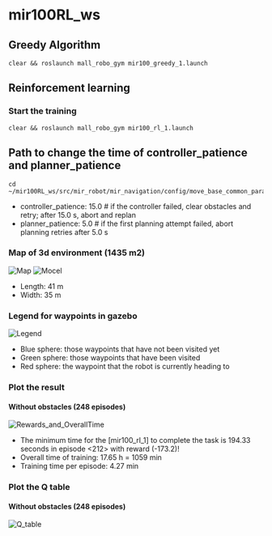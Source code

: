 # mir100RL_ws

## Greedy Algorithm
```
clear && roslaunch mall_robo_gym mir100_greedy_1.launch
```
## Reinforcement learning
### Start the training
```
clear && roslaunch mall_robo_gym mir100_rl_1.launch
```
## Path to change the time of controller_patience and planner_patience
```
cd ~/mir100RL_ws/src/mir_robot/mir_navigation/config/move_base_common_params.yaml
```
- controller_patience: 15.0    # if the controller failed, clear obstacles and retry; after 15.0 s, abort and replan
- planner_patience: 5.0        # if the first planning attempt failed, abort planning retries after 5.0 s

### Map of 3d environment (1435 m2)
![Map](https://github.com/liuyuzhou66/mir100RL_ws/blob/master/src/new_mir_gazebo/maps/mallmap.png)
![Mocel](https://github.com/liuyuzhou66/mir100RL_ws/blob/master/Results_Plot/mall.png)
- Length: 41 m
- Width: 35 m
### Legend for waypoints in gazebo
![Legend](https://github.com/liuyuzhou66/mir100RL_ws/blob/master/Results_Plot/Legend.png)
- Blue sphere: those waypoints that have not been visited yet
- Green sphere: those waypoints that have been visited
- Red sphere: the waypoint that the robot is currently heading to

### Plot the result
#### Without obstacles (248 episodes)
![Rewards_and_OverallTime](https://github.com/liuyuzhou66/mir100RL_ws/blob/master/Results_Plot/Rewards_and_OverallTime.png)
- The minimum time for the [mir100_rl_1] to complete the task is 194.33 seconds in episode <212> with reward (-173.2)!
- Overall time of training: 17.65 h = 1059 min
- Training time per episode: 4.27 min

### Plot the Q table
#### Without obstacles (248 episodes)
![Q_table](https://github.com/liuyuzhou66/mir100RL_ws/blob/master/Results_Plot/Q_table.png)

